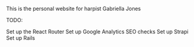 This is the personal website for harpist Gabriella Jones

TODO: 

Set up the React Router
Set up Google Analytics
SEO checks
Set up Strapi
Set up Rails

